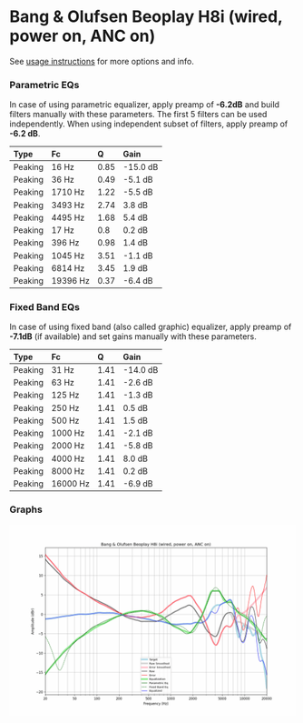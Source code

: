 # Bang & Olufsen Beoplay H8i (wired, power on, ANC on)
See [usage instructions](https://github.com/jaakkopasanen/AutoEq#usage) for more options and info.

### Parametric EQs
In case of using parametric equalizer, apply preamp of **-6.2dB** and build filters manually
with these parameters. The first 5 filters can be used independently.
When using independent subset of filters, apply preamp of **-6.2 dB**.

| Type    | Fc       |    Q | Gain     |
|:--------|:---------|:-----|:---------|
| Peaking | 16 Hz    | 0.85 | -15.0 dB |
| Peaking | 36 Hz    | 0.49 | -5.1 dB  |
| Peaking | 1710 Hz  | 1.22 | -5.5 dB  |
| Peaking | 3493 Hz  | 2.74 | 3.8 dB   |
| Peaking | 4495 Hz  | 1.68 | 5.4 dB   |
| Peaking | 17 Hz    | 0.8  | 0.2 dB   |
| Peaking | 396 Hz   | 0.98 | 1.4 dB   |
| Peaking | 1045 Hz  | 3.51 | -1.1 dB  |
| Peaking | 6814 Hz  | 3.45 | 1.9 dB   |
| Peaking | 19396 Hz | 0.37 | -6.4 dB  |

### Fixed Band EQs
In case of using fixed band (also called graphic) equalizer, apply preamp of **-7.1dB**
(if available) and set gains manually with these parameters.

| Type    | Fc       |    Q | Gain     |
|:--------|:---------|:-----|:---------|
| Peaking | 31 Hz    | 1.41 | -14.0 dB |
| Peaking | 63 Hz    | 1.41 | -2.6 dB  |
| Peaking | 125 Hz   | 1.41 | -1.3 dB  |
| Peaking | 250 Hz   | 1.41 | 0.5 dB   |
| Peaking | 500 Hz   | 1.41 | 1.5 dB   |
| Peaking | 1000 Hz  | 1.41 | -2.1 dB  |
| Peaking | 2000 Hz  | 1.41 | -5.8 dB  |
| Peaking | 4000 Hz  | 1.41 | 8.0 dB   |
| Peaking | 8000 Hz  | 1.41 | 0.2 dB   |
| Peaking | 16000 Hz | 1.41 | -6.9 dB  |

### Graphs
![](./Bang%20&%20Olufsen%20Beoplay%20H8i%20(wired,%20power%20on,%20ANC%20on).png)
